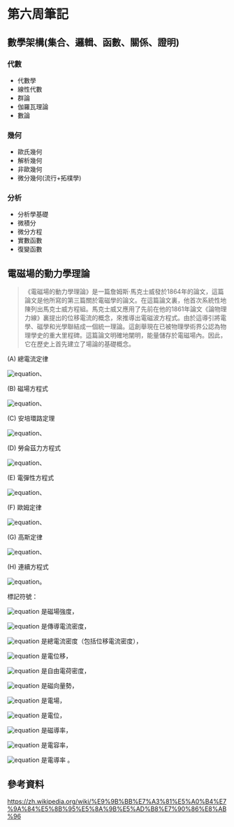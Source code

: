 # 第六周筆記

## 數學架構(集合、邏輯、函數、關係、證明)

### 代數

* 代數學
* 線性代數
* 群論
* 伽羅瓦理論
* 數論

### 幾何

* 歐氏幾何
* 解析幾何
* 非歐幾何
* 微分幾何(流行+拓樸學)

### 分析

* 分析學基礎
* 微積分
* 微分方程
* 實數函數
* 復變函數

## 電磁場的動力學理論

> 《電磁場的動力學理論》是一篇詹姆斯·馬克士威發於1864年的論文，這篇論文是他所寫的第三篇關於電磁學的論文。在這篇論文裏，他首次系統性地陳列出馬克士威方程組。馬克士威又應用了先前在他的1861年論文《論物理力線》裏提出的位移電流的概念，來推導出電磁波方程式。由於這導引將電學、磁學和光學聯結成一個統一理論。這創舉現在已被物理學術界公認為物理學史的重大里程碑。這篇論文明確地闡明，能量儲存於電磁場內。因此，它在歷史上首先建立了場論的基礎概念。

(A) 總電流定律

![equation](https://latex.codecogs.com/svg.latex?\mathbf{J}_{tot}&space;=&space;\mathbf{J}&space;&plus;&space;\frac{\partial\mathbf{D}}{\partial&space;t})、

(B) 磁場方程式

![equation](https://latex.codecogs.com/svg.latex?\mu&space;\mathbf{H}&space;=&space;\nabla&space;\times&space;\mathbf{A})、

(C) 安培環路定理

![equation](https://latex.codecogs.com/svg.latex?\nabla&space;\times&space;\mathbf{H}&space;=&space;\mathbf{J}_{tot})、

(D) 勞侖茲力方程式

![equation](https://latex.codecogs.com/svg.latex?\mathbf{E}&space;=&space;\mu&space;\mathbf{v}&space;\times&space;\mathbf{H}&space;-&space;\frac{\partial\mathbf{A}}{\partial&space;t}-\nabla&space;\phi)、

(E) 電彈性方程式

![equation](https://latex.codecogs.com/svg.latex?\mathbf{E}&space;=&space;\frac{1}{\epsilon}&space;\mathbf{D})、

(F) 歐姆定律

![equation](https://latex.codecogs.com/svg.latex?\nabla&space;\cdot&space;\mathbf{D}&space;=&space;\rho)、





(G) 高斯定律

![equation](https://latex.codecogs.com/svg.latex?\nabla&space;\cdot&space;\mathbf{D}&space;=&space;\rho)、

(H) 連續方程式

![equation](https://latex.codecogs.com/svg.latex?\\nabla&space;\\cdot&space;\\mathbf{J}&space;=&space;-\\frac{\\partial\\rho}{\\partial&space;t})。

標記符號：

![equation](https://latex.codecogs.com/svg.latex?\mathbf{H}) 是磁場強度，

![equation](https://latex.codecogs.com/svg.latex?\mathbf{J}) 是傳導電流密度，

![equation](https://latex.codecogs.com/svg.latex?\mathbf{J}{tot}) 是總電流密度（包括位移電流密度），

![equation](https://latex.codecogs.com/svg.latex?\mathbf{D}) 是電位移，

![equation](https://latex.codecogs.com/svg.latex?\rho) 是自由電荷密度，

![equation](https://latex.codecogs.com/svg.latex?\mathbf{A}) 是磁向量勢，

![equation](https://latex.codecogs.com/svg.latex?\mathbf{E}) 是電場，

![equation](https://latex.codecogs.com/svg.latex?\phi) 是電位，

![equation](https://latex.codecogs.com/svg.latex?\mu) 是磁導率，

![equation](https://latex.codecogs.com/svg.latex?\epsilon) 是電容率，

![equation](https://latex.codecogs.com/svg.latex?\sigma) 是電導率 。

## 參考資料

<https://zh.wikipedia.org/wiki/%E9%9B%BB%E7%A3%81%E5%A0%B4%E7%9A%84%E5%8B%95%E5%8A%9B%E5%AD%B8%E7%90%86%E8%AB%96>
